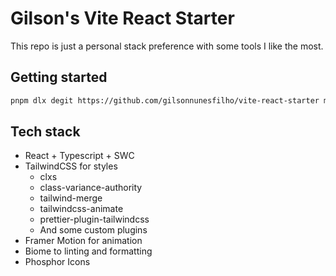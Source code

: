 # Gilson's Vite React Starter

This repo is just a personal stack preference with some tools I like the most.

## Getting started

```bash
pnpm dlx degit https://github.com/gilsonnunesfilho/vite-react-starter my-project
```

## Tech stack

- React + Typescript + SWC
- TailwindCSS for styles
  - clxs
  - class-variance-authority
  - tailwind-merge
  - tailwindcss-animate
  - prettier-plugin-tailwindcss
  - And some custom plugins
- Framer Motion for animation
- Biome to linting and formatting
- Phosphor Icons
